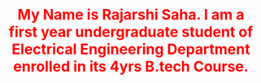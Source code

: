 

<html>
<head>
<meta charset= "UTF-8">
<h1 style="text-align:center"><p style="font-size:160%;"><p style="color:red;">My Name is Rajarshi Saha. I am a first year undergraduate student of Electrical Engineering Department enrolled in its 4yrs B.tech Course.</p></p></h1>
  <a
  
  
